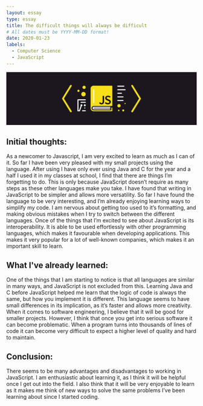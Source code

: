 ```yaml
---
layout: essay
type: essay
title: The difficult things will always be difficult
# All dates must be YYYY-MM-DD format!
date: 2020-01-23
labels:
  - Computer Science
  - JavaScript
---
```


<img class="ui tiny right spaced image" src="../images/javascriptt.jpg">

## Initial thoughts:

As a newcomer to Javascript, I am very excited to learn as much as I can of it. So far I have been very pleased with my small projects using the language. After using I have only ever using Java and C for the year and a half I used it in my classes at school, I find that there are things I’m forgetting to do. This is only because JavaScript doesn’t require as many steps as these other languages make you take. I have found that writing in JavaScript to be simpler and allows more versatility. So far I have found the language to be very interesting, and I’m already enjoying learning ways to simplify my code. I am nervous about getting too used to it’s formatting, and making obvious mistakes when I try to switch between the different languages. Once of the things that I’m excited to see about JavaScript is its interoperability. It is able to be used effortlessly with other programming languages, which makes it favourable when developing applications. This makes it very popular for a lot of well-known companies, which makes it an important skill to learn.  

## What I've already learned:

One of the things that I am starting to notice is that all languages are similar in many ways, and JavaScript is not excluded from this. Learning Java and C before JavaScript helped me learn that the logic of code is always the same, but how you implement it is different. This language seems to have small differences in its implication, as it’s faster and allows more creativity. When it comes to software engineering, I believe that it will be good for smaller projects. However, I think that once you get into serious software it can become problematic. When a program turns into thousands of lines of code it can become very difficult to expect a higher level of quality and hard to maintain. 

## Conclusion:

There seems to be many advantages and disadvantages to working in JavaScript. I am enthusiastic about learning it, as I think it will be helpful once I get out into the field. I also think that it will be very enjoyable to learn as it makes me think of new ways to solve the same problems I’ve been learning about since I started coding. 
